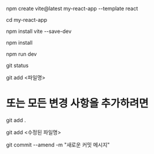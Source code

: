 npm create vite@latest my-react-app --template react 

cd my-react-app 

npm install vite --save-dev

npm install 

npm run dev


git status

git add <파일명>
# 또는 모든 변경 사항을 추가하려면
git add .

git add <수정된 파일명>

git commit --amend -m "새로운 커밋 메시지"

